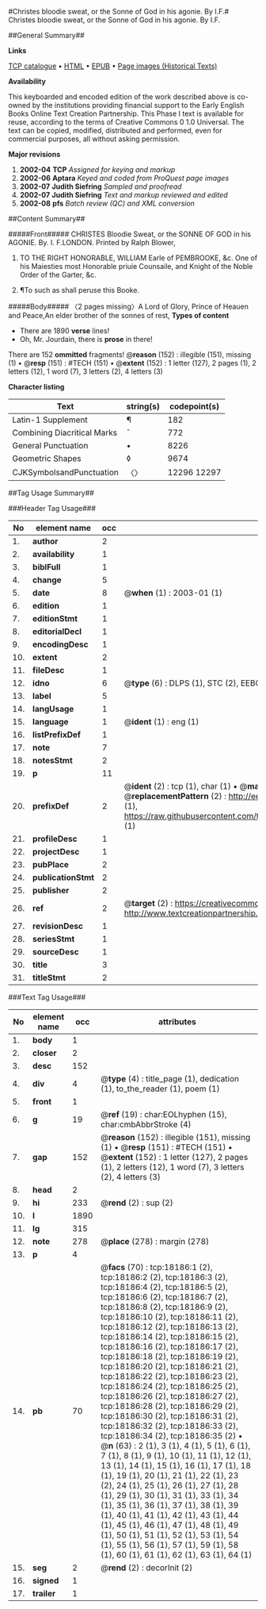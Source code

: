 #Christes bloodie sweat, or the Sonne of God in his agonie. By I.F.#
Christes bloodie sweat, or the Sonne of God in his agonie. By I.F.

##General Summary##

**Links**

[TCP catalogue](http://www.ota.ox.ac.uk/tcp/)  • 
[HTML](http://tei.it.ox.ac.uk/tcp/Texts-HTML/free/A00/A00970.html)  • 
[EPUB](http://tei.it.ox.ac.uk/tcp/Texts-EPUB/free/A00/A00970.epub) • 
[Page images (Historical Texts)](https://data.historicaltexts.jisc.ac.uk/view?pubId=eebo-99852834e&pageId=eebo-99852834e-18186-1)

**Availability**

This keyboarded and encoded edition of the
	       work described above is co-owned by the institutions
	       providing financial support to the Early English Books
	       Online Text Creation Partnership. This Phase I text is
	       available for reuse, according to the terms of Creative
	       Commons 0 1.0 Universal. The text can be copied,
	       modified, distributed and performed, even for
	       commercial purposes, all without asking permission.

**Major revisions**

1. __2002-04__ __TCP__ *Assigned for keying and markup*
1. __2002-06__ __Aptara__ *Keyed and coded from ProQuest page images*
1. __2002-07__ __Judith Siefring__ *Sampled and proofread*
1. __2002-07__ __Judith Siefring__ *Text and markup reviewed and edited*
1. __2002-08__ __pfs__ *Batch review (QC) and XML conversion*

##Content Summary##

#####Front#####
CHRISTES
Bloodie Sweat,
or the
SONNE OF GOD
in his
AGONIE.
By. I. F.LONDON.
Printed by Ralph Blower,
1. TO THE RIGHT
HONORABLE, WILLIAM
Earle of PEMBROOKE, &c. One of his
Maiesties most Honorable priuie Counsaile,
and Knight of the Noble
Order of the Garter, &c.

1. ¶To such as shall peruse this Booke.

#####Body#####
〈2 pages missing〉A Lord of Glory, Prince of Heauen and Peace,An elder brother of the sonnes of rest,
**Types of content**

  * There are 1890 **verse** lines!
  * Oh, Mr. Jourdain, there is **prose** in there!

There are 152 **ommitted** fragments! 
 @__reason__ (152) : illegible (151), missing (1)  •  @__resp__ (151) : #TECH (151)  •  @__extent__ (152) : 1 letter (127), 2 pages (1), 2 letters (12), 1 word (7), 3 letters (2), 4 letters (3)

**Character listing**


|Text|string(s)|codepoint(s)|
|---|---|---|
|Latin-1 Supplement|¶|182|
|Combining             Diacritical Marks|̄|772|
|General Punctuation|•|8226|
|Geometric Shapes|◊|9674|
|CJKSymbolsandPunctuation|〈〉|12296 12297|

##Tag Usage Summary##

###Header Tag Usage###

|No|element name|occ|attributes|
|---|---|---|---|
|1.|__author__|2||
|2.|__availability__|1||
|3.|__biblFull__|1||
|4.|__change__|5||
|5.|__date__|8| @__when__ (1) : 2003-01 (1)|
|6.|__edition__|1||
|7.|__editionStmt__|1||
|8.|__editorialDecl__|1||
|9.|__encodingDesc__|1||
|10.|__extent__|2||
|11.|__fileDesc__|1||
|12.|__idno__|6| @__type__ (6) : DLPS (1), STC (2), EEBO-CITATION (1), PROQUEST (1), VID (1)|
|13.|__label__|5||
|14.|__langUsage__|1||
|15.|__language__|1| @__ident__ (1) : eng (1)|
|16.|__listPrefixDef__|1||
|17.|__note__|7||
|18.|__notesStmt__|2||
|19.|__p__|11||
|20.|__prefixDef__|2| @__ident__ (2) : tcp (1), char (1)  •  @__matchPattern__ (2) : ([0-9\-]+):([0-9IVX]+) (1), (.+) (1)  •  @__replacementPattern__ (2) : http://eebo.chadwyck.com/downloadtiff?vid=$1&page=$2 (1), https://raw.githubusercontent.com/textcreationpartnership/Texts/master/tcpchars.xml#$1 (1)|
|21.|__profileDesc__|1||
|22.|__projectDesc__|1||
|23.|__pubPlace__|2||
|24.|__publicationStmt__|2||
|25.|__publisher__|2||
|26.|__ref__|2| @__target__ (2) : https://creativecommons.org/publicdomain/zero/1.0/ (1), http://www.textcreationpartnership.org/docs/. (1)|
|27.|__revisionDesc__|1||
|28.|__seriesStmt__|1||
|29.|__sourceDesc__|1||
|30.|__title__|3||
|31.|__titleStmt__|2||


###Text Tag Usage###

|No|element name|occ|attributes|
|---|---|---|---|
|1.|__body__|1||
|2.|__closer__|2||
|3.|__desc__|152||
|4.|__div__|4| @__type__ (4) : title_page (1), dedication (1), to_the_reader (1), poem (1)|
|5.|__front__|1||
|6.|__g__|19| @__ref__ (19) : char:EOLhyphen (15), char:cmbAbbrStroke (4)|
|7.|__gap__|152| @__reason__ (152) : illegible (151), missing (1)  •  @__resp__ (151) : #TECH (151)  •  @__extent__ (152) : 1 letter (127), 2 pages (1), 2 letters (12), 1 word (7), 3 letters (2), 4 letters (3)|
|8.|__head__|2||
|9.|__hi__|233| @__rend__ (2) : sup (2)|
|10.|__l__|1890||
|11.|__lg__|315||
|12.|__note__|278| @__place__ (278) : margin (278)|
|13.|__p__|4||
|14.|__pb__|70| @__facs__ (70) : tcp:18186:1 (2), tcp:18186:2 (2), tcp:18186:3 (2), tcp:18186:4 (2), tcp:18186:5 (2), tcp:18186:6 (2), tcp:18186:7 (2), tcp:18186:8 (2), tcp:18186:9 (2), tcp:18186:10 (2), tcp:18186:11 (2), tcp:18186:12 (2), tcp:18186:13 (2), tcp:18186:14 (2), tcp:18186:15 (2), tcp:18186:16 (2), tcp:18186:17 (2), tcp:18186:18 (2), tcp:18186:19 (2), tcp:18186:20 (2), tcp:18186:21 (2), tcp:18186:22 (2), tcp:18186:23 (2), tcp:18186:24 (2), tcp:18186:25 (2), tcp:18186:26 (2), tcp:18186:27 (2), tcp:18186:28 (2), tcp:18186:29 (2), tcp:18186:30 (2), tcp:18186:31 (2), tcp:18186:32 (2), tcp:18186:33 (2), tcp:18186:34 (2), tcp:18186:35 (2)  •  @__n__ (63) : 2 (1), 3 (1), 4 (1), 5 (1), 6 (1), 7 (1), 8 (1), 9 (1), 10 (1), 11 (1), 12 (1), 13 (1), 14 (1), 15 (1), 16 (1), 17 (1), 18 (1), 19 (1), 20 (1), 21 (1), 22 (1), 23 (2), 24 (1), 25 (1), 26 (1), 27 (1), 28 (1), 29 (1), 30 (1), 31 (1), 33 (1), 34 (1), 35 (1), 36 (1), 37 (1), 38 (1), 39 (1), 40 (1), 41 (1), 42 (1), 43 (1), 44 (1), 45 (1), 46 (1), 47 (1), 48 (1), 49 (1), 50 (1), 51 (1), 52 (1), 53 (1), 54 (1), 55 (1), 56 (1), 57 (1), 59 (1), 58 (1), 60 (1), 61 (1), 62 (1), 63 (1), 64 (1)|
|15.|__seg__|2| @__rend__ (2) : decorInit (2)|
|16.|__signed__|1||
|17.|__trailer__|1||
